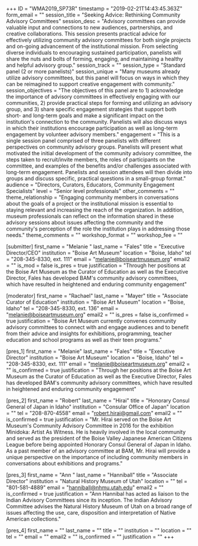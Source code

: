 +++
ID = "WMA2019_SP73R"
timestamp = "2019-02-21T14:43:45.363Z"
form_email = ""
session_title = "Seeking Advice: Rethinking Community Advisory Committees"
session_desc = "Advisory committees can provide valuable input and connections to new audiences, partnerships, and creative collaborations. This session presents practical advice for effectively utilizing community advisory committees for both single projects and on-going advancement of the institutional mission. From selecting diverse individuals to encouraging sustained participation, panelists will share the nuts and bolts of forming, engaging, and maintaining a healthy and helpful advisory group."
session_track = ""
session_type = "Standard panel (2 or more panelists)"
session_unique = "Many museums already utilize advisory committees, but this panel will focus on ways in which they can be reimagined to support creative engagement with community."
session_objectives = "The objectives of this panel are to 1) acknowledge the importance of advisory committees in effectively engaging with our communities, 2) provide practical steps for forming and utilizing an advisory group, and 3) share specific engagement strategies that support both short- and long-term goals and make a significant impact on the institution's connection to the community. Panelists will also discuss ways in which their institutions encourage participation as well as long-term engagement by volunteer advisory members."
engagement = "This is a single session panel comprised of three panelists with different perspectives on community advisory groups. Panelists will present what motivated the initial development of the community advisory committee, the steps taken to recruit/invite members, the roles of participants on the committee, and examples of the benefits and/or challenges associated with long-term engagement. Panelists and session attendees will then divide into groups and discuss specific, practical questions in a small-group format."
audience = "Directors, Curators, Educators, Community Engagement Specialists"
level = "Senior level professionals"
other_comments = ""
theme_relationship = "Engaging community members in conversations about the goals of a project or the institutional mission is essential to staying relevant and increasing the reach of the organization. In addition, museum professionals can reflect on the information shared in these advisory sessions about issues affecting the community and the community's perception of the role the institution plays in addressing those needs."
theme_comments = ""
workshop_format = ""
workshop_fee = ""

[submitter]
first_name = "Melanie "
last_name = "Fales"
title = "Executive Director/CEO"
institution = "Boise Art Museum"
location = "Boise, Idaho"
tel = "208-345-8330, ext. 111"
email = "melanie@boiseartmuseum.org"
email2 = ""
is_mod = false
is_pres = true
justification = "Through her positions at the Boise Art Museum as the Curator of Education as well as the Executive Director, Fales has developed BAM's community advisory committees, which have resulted in heightened and enduring community engagement"

[moderator]
first_name = "Rachael"
last_name = "Mayer"
title = "Associate Curator of Education"
institution = "Boise Art Museum"
location = "Boise, Idaho"
tel = "208-345-8330, ext. 136"
email = "melanie@boiseartmuseum.org"
email2 = ""
is_pres = false
is_confirmed = true
justification = "Boise Art Museum currently convenes community advisory committees to connect with and engage audiences and to benefit from their advice and insights for exhibitions, programming, teacher education and school programs as well as their teen programs."

[pres_1]
first_name = "Melanie"
last_name = "Fales"
title = "Executive Director"
institution = "Boise Art Museum"
location = "Boise, Idaho"
tel = "208-345-8330, ext. 111"
email = "melanie@boiseartmuseum.org"
email2 = ""
is_confirmed = true
justification = "Through her positions at the Boise Art Museum as the Curator of Education as well as the Executive Director, Fales has developed BAM's community advisory committees, which have resulted in heightened and enduring community engagement"

[pres_2]
first_name = "Robert"
last_name = "Hirai"
title = "Honorary Consul General of Japan in Idaho"
institution = "Consular Office of Japan"
location = ""
tel = "208-870-4558"
email = "robert.hirai@gmail.com"
email2 = ""
is_confirmed = true
justification = "Mr. Hirai served on the Boise Art Museum's Community Advisory Committee in 2016 for the exhibition Minidoka: Artist As Witness. He is heavily involved in the local community and served as the president of the Boise Valley Japanese American Citizens League before being appointed Honorary Consul General of Japan in Idaho. As a past member of an advisory committee at BAM, Mr. Hirai will provide a unique perspective on the importance of including community members in conversations about exhibitions and programs."

[pres_3]
first_name = "Ann "
last_name = "Hanniball"
title = "Associate Director"
institution = "Natural History Museum of Utah"
location = ""
tel = "801-581-4889"
email = "hanniball@nhmu.utah.edu"
email2 = ""
is_confirmed = true
justification = "Ann Hannibal has acted as liaison to the Indian Advisory Committees since its inception. The Indian Advisory Committee advises the Natural History Museum of Utah on a broad range of issues affecting the use, care, disposition and interpretation of Native American collections."

[pres_4]
first_name = ""
last_name = ""
title = ""
institution = ""
location = ""
tel = ""
email = ""
email2 = ""
is_confirmed = ""
justification = ""
+++

